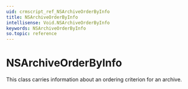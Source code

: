 ```yaml
---
uid: crmscript_ref_NSArchiveOrderByInfo
title: NSArchiveOrderByInfo
intellisense: Void.NSArchiveOrderByInfo
keywords: NSArchiveOrderByInfo
so.topic: reference
---
```


# NSArchiveOrderByInfo

This class carries information about an ordering criterion for an archive.
